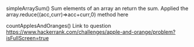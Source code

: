 simpleArraySum()
Sum elements of an array an return the sum. Applied the array.reduce((acc,curr)=>acc+curr,0) method here

countApplesAndOranges()
Link to question https://www.hackerrank.com/challenges/apple-and-orange/problem?isFullScreen=true